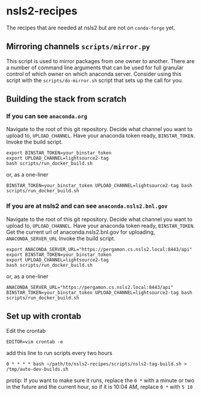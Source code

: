# nsls2-recipes
The recipes that are needed at nsls2 but are not on `conda-forge` yet.

## Mirroring channels `scripts/mirror.py`
This script is used to mirror packages from one owner to another. There are
a number of command line arguments that can be used for full granular control
of which owner on which anaconda server. Consider using this script with the
`scripts/do-mirror.sh` script that sets up the call for you.
## Building the stack from scratch

### If you can see `anaconda.org`

Navigate to the root of this git repository.
Decide what channel you want to upload to, `UPLOAD_CHANNEL`.
Have your anaconda token ready, `BINSTAR_TOKEN`.
Invoke the build script.

```
export BINSTAR_TOKEN=your_binstar_token
export UPLOAD_CHANNEL=lightsource2-tag
bash scripts/run_docker_build.sh
```

or, as a one-liner
```
BINSTAR_TOKEN=your_binstar_token UPLOAD_CHANNEL=lightsource2-tag bash scripts/run_docker_build.sh
```


### If you are at nsls2 and can see `anaconda.nsls2.bnl.gov`

Navigate to the root of this git repository.
Decide what channel you want to upload to, `UPLOAD_CHANNEL`.
Have your anaconda token ready, `BINSTAR_TOKEN`.
Get the current url of anaconda.nsls2.bnl.gov for uploading, `ANACONDA_SERVER_URL`
Invoke the build script.

```
export ANACONDA_SERVER_URL="https://pergamon.cs.nsls2.local:8443/api"
export BINSTAR_TOKEN=your_binstar_token
export UPLOAD_CHANNEL=lightsource2-tag
bash scripts/run_docker_build.sh
```

or, as a one-liner
```
ANACONDA_SERVER_URL="https://pergamon.cs.nsls2.local:8443/api" BINSTAR_TOKEN=your_binstar_token UPLOAD_CHANNEL=lightsource2-tag bash scripts/run_docker_build.sh
```


## Set up with crontab

Edit the crontab
```
EDITOR=vim crontab -e
```

add this line to run scripts every two hours
```
0 * * * * bash ~/path/to/nsls2-recipes/scripts/nsls2-tag-build.sh > /tmp/auto-dev-builds.sh
```

protip: If you want to make sure it runs, replace the `0 *` with a minute or
two in the future and the current hour, so if it is 10:04 AM, replace
`0 *` with `5 10`
